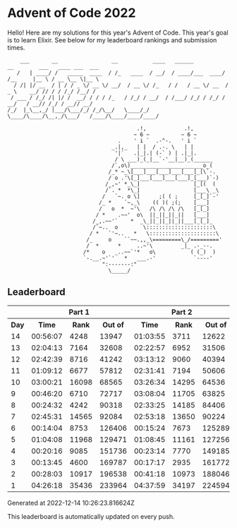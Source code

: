 # Advent of Code 2022

Hello! Here are my solutions for this year's Advent of Code. This year's goal is to learn Elixir. See below for my leaderboard rankings and submission times.

```
    ___       __                 __           ____   ______          __        ___   ____ ___  ___ 
   /   | ____/ /   _____  ____  / /_   ____  / __/  / ____/___  ____/ /__     |__ \ / __ \__ \|__ \
  / /| |/ __  / | / / _ \/ __ \/ __/  / __ \/ /_   / /   / __ \/ __  / _ \    __/ // / / /_/ /__/ /
 / ___ / /_/ /| |/ /  __/ / / / /_   / /_/ / __/  / /___/ /_/ / /_/ /  __/   / __// /_/ / __// __/ 
/_/  |_\__,_/ |___/\___/_/ /_/\__/   \____/_/     \____/\____/\__,_/\___/   /____/\____/____/____/ 

                                         .!,            .!,
                                        ~ 6 ~          ~ 6 ~
                                   .    ' i `  .-^-.   ' i `
                                 _.|,_   | |  / .-. \   | |
                                  '|`   .|_|.| (-` ) | .|_|.
                                  / \ ___)_(_|__`-'__|__)_(______
                                 /`,o\)_______________________o_(
                                /_* ~_\[___]___[___]___[___[_[\`-.
                                / o .'\[_]___[___]___[___]_[___)`-)
                               /_,~' *_\_]                 [_[(  (
                               /`. *  *\_]                 [___\ _\
                              /   `~. o \]      ;( ( ;     [_[_]`-'
                             /_ *    `~,_\    (( )( ;(;    [___]
                             /   o  *  ~'\   /\ /\ /\ /\   [_[_]
                            / *    .~~'  o\  ||_||_||_||   [___]
                           /_,.~~'`    *  _\_||_||_||_||___[_[_]_
                           /`~..  o        \:::::::::::::::::::::\
                          / *   `'~..   *   \:::::::::::::::::::::\
                         /_     o    ``~~.,,_\=========\_/========='
                         /  *      *     ..~'\         _|_ .-_--.
                        /*    o   _..~~`'*   o\           ( (_)  )
                        `-.__.~'`'   *   ___.-'            `----'
                              ":-------:"
                                \_____/
```

## Leaderboard

<!--LEADERBOARD_START-->
<table><tr><th></th><th colspan="3">Part 1</th><th colspan="3">Part 2</th></tr><tr><th>Day</th><th>Time</th><th>Rank</th><th>Out of</th><th>Time</th><th>Rank</th><th>Out of</th></tr><tr><td>14</td><td>00:56:07</td><td>4248</td><td>13947</td><td>01:03:55</td><td>3711</td><td>12622</td></tr><tr><td>13</td><td>02:04:13</td><td>7164</td><td>32608</td><td>02:22:57</td><td>6952</td><td>31506</td></tr><tr><td>12</td><td>02:42:39</td><td>8716</td><td>41242</td><td>03:13:12</td><td>9060</td><td>40394</td></tr><tr><td>11</td><td>01:09:12</td><td>6677</td><td>57812</td><td>02:31:41</td><td>7194</td><td>50606</td></tr><tr><td>10</td><td>03:00:21</td><td>16098</td><td>68565</td><td>03:26:34</td><td>14295</td><td>64536</td></tr><tr><td>9</td><td>00:46:20</td><td>6710</td><td>72717</td><td>03:08:04</td><td>11705</td><td>63825</td></tr><tr><td>8</td><td>00:24:32</td><td>4242</td><td>90318</td><td>02:33:25</td><td>14185</td><td>84406</td></tr><tr><td>7</td><td>02:45:31</td><td>14565</td><td>92084</td><td>02:53:18</td><td>13650</td><td>90224</td></tr><tr><td>6</td><td>00:14:04</td><td>8753</td><td>126406</td><td>00:15:24</td><td>7673</td><td>125289</td></tr><tr><td>5</td><td>01:04:08</td><td>11968</td><td>129471</td><td>01:08:45</td><td>11161</td><td>127256</td></tr><tr><td>4</td><td>00:20:16</td><td>9085</td><td>151736</td><td>00:23:14</td><td>7770</td><td>149185</td></tr><tr><td>3</td><td>00:13:45</td><td>4600</td><td>169787</td><td>00:17:17</td><td>2935</td><td>161772</td></tr><tr><td>2</td><td>00:28:03</td><td>10917</td><td>196538</td><td>00:41:18</td><td>10973</td><td>188046</td></tr><tr><td>1</td><td>04:26:18</td><td>35436</td><td>233964</td><td>04:37:59</td><td>34197</td><td>224594</td></tr></table>
Generated at 2022-12-14 10:26:23.816624Z
<!--LEADERBOARD_END-->

This leaderboard is automatically updated on every push.
